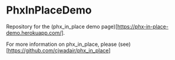 # PhxInPlaceDemo

Repository for the (phx_in_place demo page)[https://phx-in-place-demo.herokuapp.com/].

For more information on phx_in_place, please (see)[https://github.com/cjwadair/phx_in_place]
